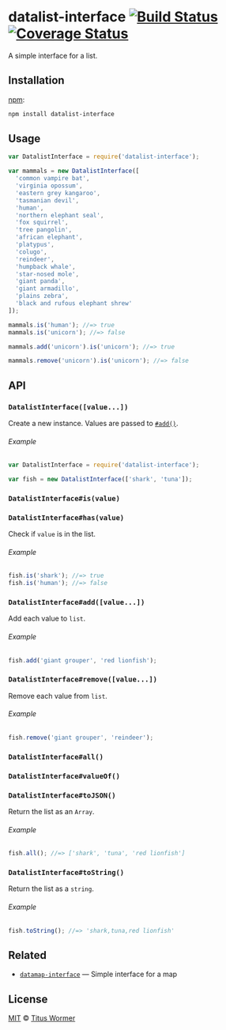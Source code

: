 # datalist-interface [![Build Status][travis-badge]][travis] [![Coverage Status][codecov-badge]][codecov]

A simple interface for a list.

## Installation

[npm][]:

```bash
npm install datalist-interface
```

## Usage

```js
var DatalistInterface = require('datalist-interface');

var mammals = new DatalistInterface([
  'common vampire bat',
  'virginia opossum',
  'eastern grey kangaroo',
  'tasmanian devil',
  'human',
  'northern elephant seal',
  'fox squirrel',
  'tree pangolin',
  'african elephant',
  'platypus',
  'colugo',
  'reindeer',
  'humpback whale',
  'star-nosed mole',
  'giant panda',
  'giant armadillo',
  'plains zebra',
  'black and rufous elephant shrew'
]);

mammals.is('human'); //=> true
mammals.is('unicorn'); //=> false

mammals.add('unicorn').is('unicorn'); //=> true

mammals.remove('unicorn').is('unicorn'); //=> false
```

## API

### `DatalistInterface([value...])`

Create a new instance.  Values are passed to [`#add()`][add].

###### Example

```js
var DatalistInterface = require('datalist-interface');

var fish = new DatalistInterface(['shark', 'tuna']);
```

### `DatalistInterface#is(value)`

### `DatalistInterface#has(value)`

Check if `value` is in the list.

###### Example

```js
fish.is('shark'); //=> true
fish.is('human'); //=> false
```

### `DatalistInterface#add([value...])`

Add each value to `list`.

###### Example

```js
fish.add('giant grouper', 'red lionfish');
```

### `DatalistInterface#remove([value...])`

Remove each value from `list`.

###### Example

```js
fish.remove('giant grouper', 'reindeer');
```

### `DatalistInterface#all()`

### `DatalistInterface#valueOf()`

### `DatalistInterface#toJSON()`

Return the list as an `Array`.

###### Example

```js
fish.all(); //=> ['shark', 'tuna', 'red lionfish']
```

### `DatalistInterface#toString()`

Return the list as a `string`.

###### Example

```js
fish.toString(); //=> 'shark,tuna,red lionfish'
```

## Related

*   [`datamap-interface`](https://github.com/wooorm/datamap-interface)
    — Simple interface for a map

## License

[MIT][license] © [Titus Wormer][author]

<!-- Definitions -->

[travis-badge]: https://img.shields.io/travis/wooorm/datalist-interface.svg

[travis]: https://travis-ci.org/wooorm/datalist-interface

[codecov-badge]: https://img.shields.io/codecov/c/github/wooorm/datalist-interface.svg

[codecov]: https://codecov.io/github/wooorm/datalist-interface

[npm]: https://docs.npmjs.com/cli/install

[license]: LICENSE

[author]: http://wooorm.com

[add]: #datalistinterfaceaddvalue
